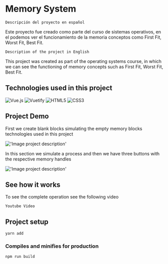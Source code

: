 # Memory System

```Descripción del proyecto en español```

Este proyecto fue creado como parte del curso de sistemas operativos, en el podemos ver el funcionamiento de la memoria conceptos como First Fit, Worst Fit, Best Fit.


``` Description of the project in English ``` 

This project was created as part of the operating systems course, in which we can see the functioning of memory concepts such as First Fit, Worst Fit, Best Fit.

## Technologies used in this project


![Vue.js](https://img.shields.io/badge/vuejs-%2335495e.svg?style=for-the-badge&logo=vuedotjs&logoColor=%234FC08D)
![Vuetify](https://img.shields.io/badge/Vuetify-1867C0?style=for-the-badge&logo=vuetify&logoColor=AEDDFF)
![HTML5](https://img.shields.io/badge/html5-%23E34F26.svg?style=for-the-badge&logo=html5&logoColor=white)
![CSS3](https://img.shields.io/badge/css3-%231572B6.svg?style=for-the-badge&logo=css3&logoColor=white)


## Project Demo


First we create blank blocks simulating the empty memory blocks technologies used in this project

!['Image project description'](https://res.cloudinary.com/dx9n8tsyu/image/upload/f_auto,q_auto/v1628788242/vue-proyect/screenshot-localhost_8080-2021.08.12-11_07_36_qn25ws.png)

In this section we simulate a process and then we have three buttons with the respective memory handles

!['Image project description'](https://res.cloudinary.com/dx9n8tsyu/image/upload/f_auto,q_auto/v1628788242/vue-proyect/screenshot-localhost_8080-2021.08.12-11_09_44_b6ebdt.png)
## See how it works
To see the complete operation see the following video

```Youtube Video``` 
## Project setup
```
yarn add
```

### Compiles and minifies for production
```
npm run build
```
